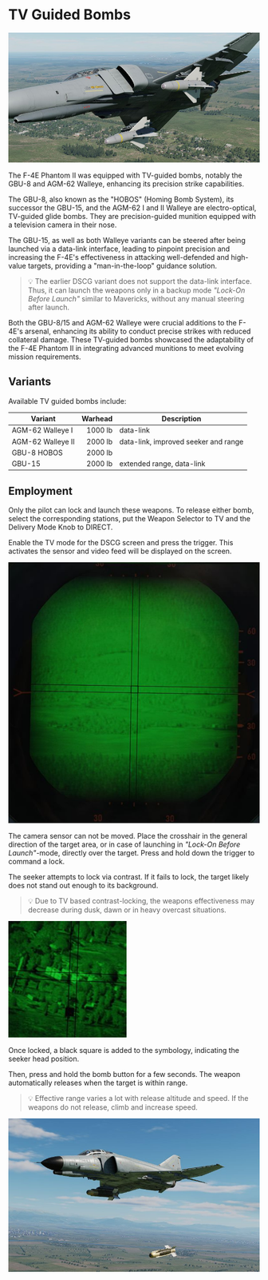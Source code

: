 # TV Guided Bombs

![Phantom loaded with two Walleyes](../../../img/walleyes_loaded.jpg)

The F-4E Phantom II was equipped with TV-guided bombs, notably the GBU-8 and
AGM-62 Walleye, enhancing its precision strike capabilities.

The GBU-8, also known as the "HOBOS" (Homing Bomb System), its successor the
GBU-15, and the AGM-62 I and II Walleye are electro-optical, TV-guided
glide bombs. They are precision-guided munition equipped with a television
camera in their nose.

The GBU-15, as well as both Walleye variants can be steered after being launched
via a data-link interface, leading to pinpoint precision and increasing the
F-4E's effectiveness in attacking well-defended and high-value targets,
providing a "man-in-the-loop" guidance solution.

> 💡 The earlier DSCG variant does not support the data-link interface. Thus, it
> can launch the weapons only in a backup mode _"Lock-On Before Launch"_ similar
> to Mavericks, without any manual steering after launch.

Both the GBU-8/15 and AGM-62 Walleye were crucial additions to the F-4E's
arsenal, enhancing its ability to conduct precise strikes with reduced
collateral damage. These TV-guided bombs showcased the adaptability of the F-4E
Phantom II in integrating advanced munitions to meet evolving mission
requirements.

## Variants

Available TV guided bombs include:

| Variant           | Warhead | Description                          |
|-------------------|--------:|--------------------------------------|
| AGM-62 Walleye I  | 1000 lb | data-link                            |
| AGM-62 Walleye II | 2000 lb | data-link, improved seeker and range |
| GBU-8 HOBOS       | 2000 lb |                                      |
| GBU-15            | 2000 lb | extended range, data-link            |

## Employment

Only the pilot can lock and launch these weapons. To release either bomb, select
the corresponding stations, put the Weapon Selector to TV and the Delivery Mode
Knob to DIRECT.

Enable the TV mode for the DSCG screen and press the trigger. This activates the
sensor and video feed will be displayed on the screen.

![HOBOS Screen Symbology](../../../img/hobos_screen_symbology.jpg)

The camera sensor can not be moved. Place the crosshair in the general direction
of the target area, or in case of launching in _"Lock-On Before Launch"_-mode,
directly over the target. Press and hold down the trigger to command a lock.

The seeker attempts to lock via contrast. If it fails to lock, the target likely does
not stand out enough to its background.

> 💡 Due to TV based contrast-locking, the weapons effectiveness may decrease
> during dusk, dawn or in heavy overcast situations.

![HOBOS Release](../../../img/walleye_seeker_symbology.jpg)

Once locked, a black square is added to the symbology, indicating the seeker
head position.

Then, press and hold the bomb button for a few seconds. The weapon automatically
releases when the target is within range.

> 💡 Effective range varies a lot with release altitude and speed. If the
> weapons do not release, climb and increase speed.

![HOBOS Release](../../../img/hobos_release.jpg)
